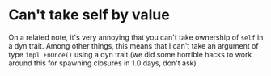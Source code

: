 # Can't take self by value

On a related note, it's very annoying that you can't take ownership of `self` in a dyn trait. Among other things, this means that I can't take an argument of type `impl FnOnce()` using a dyn trait (we did some horrible hacks to work around this for spawning closures in 1.0 days, don't ask).
